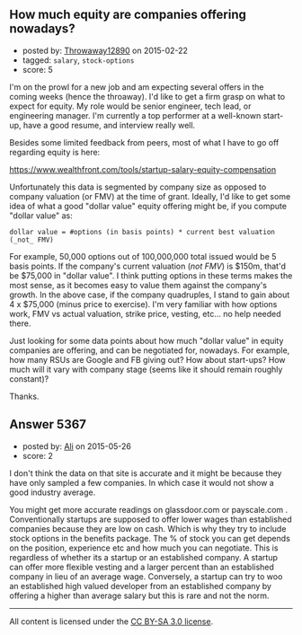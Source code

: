 ## How much equity are companies offering nowadays?

- posted by: [Throwaway12890](https://stackexchange.com/users/5827154/throwaway12890) on 2015-02-22
- tagged: `salary`, `stock-options`
- score: 5

<p>I'm on the prowl for a new job and am expecting several offers in the coming weeks (hence the throaway).  I'd like to get a firm grasp on what to expect for equity.  My role would be senior engineer, tech lead, or engineering manager.  I'm currently a top performer at a well-known start-up, have a good resume, and interview really well.</p>

<p>Besides some limited feedback from peers, most of what I have to go off regarding equity is here:</p>

<p><a href="https://www.wealthfront.com/tools/startup-salary-equity-compensation">https://www.wealthfront.com/tools/startup-salary-equity-compensation</a></p>

<p>Unfortunately this data is segmented by company size as opposed to company valuation (or FMV) at the time of grant.  Ideally, I'd like to get some idea of what a good "dollar value" equity offering might be, if you compute "dollar value" as:</p>

<pre><code>dollar value = #options (in basis points) * current best valuation (_not_ FMV)
</code></pre>

<p>For example, 50,000 options out of 100,000,000 total issued would be 5 basis points.  If the company's current valuation (<em>not FMV</em>) is $150m, that'd be $75,000 in "dollar value".  I think putting options in these terms makes the most sense, as it becomes easy to value them against the company's growth.  In the above case, if the company quadruples, I stand to gain about 4 x $75,000 (minus price to exercise).  I'm very familiar with how options work, FMV vs actual valuation, strike price, vesting, etc... no help needed there.</p>

<p>Just looking for some data points about how much "dollar value" in equity companies are offering, and can be negotiated for, nowadays.  For example, how many RSUs are Google and FB giving out?  How about start-ups?  How much will it vary with company stage (seems like it should remain roughly constant)?</p>

<p>Thanks.</p>



## Answer 5367

- posted by: [Ali](https://stackexchange.com/users/2815644/ali) on 2015-05-26
- score: 2

<p>I don't think the data on that site is accurate and it might be because they have only sampled a few companies. In which case it would not show a good industry average.</p>

<p>You might get more accurate readings on glassdoor.com or payscale.com . Conventionally startups are supposed to offer lower wages than established companies because they are low on cash. Which is why they try to include stock options in the benefits package. The % of stock you can get depends on the position, experience etc and how much you can negotiate. This is regardless of whether its a startup or an established company. A startup can offer more flexible vesting and a larger percent than an established company in lieu of an average wage. Conversely, a startup can try to woo an established high valued developer from an established company by offering a higher than average salary but this is rare and not the norm.</p>




---

All content is licensed under the [CC BY-SA 3.0 license](https://creativecommons.org/licenses/by-sa/3.0/).
